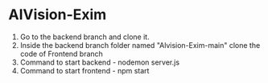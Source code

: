 # AIVision-Exim

1. Go to the backend branch and clone it. 
2. Inside the backend branch folder named "Alvision-Exim-main" clone the code of Frontend branch 
3. Command to start backend - nodemon server.js
4. Command to start frontend - npm start
